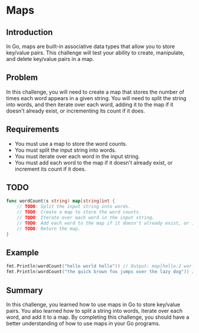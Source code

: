 # Maps

## Introduction

In Go, maps are built-in associative data types that allow you to store key/value pairs. This challenge will test your ability to create, manipulate, and delete key/value pairs in a map.

## Problem

In this challenge, you will need to create a map that stores the number of times each word appears in a given string. You will need to split the string into words, and then iterate over each word, adding it to the map if it doesn't already exist, or incrementing its count if it does.

## Requirements

- You must use a map to store the word counts.
- You must split the input string into words.
- You must iterate over each word in the input string.
- You must add each word to the map if it doesn't already exist, or increment its count if it does.

## TODO

```go
func wordCount(s string) map[string]int {
    // TODO: Split the input string into words.
    // TODO: Create a map to store the word counts.
    // TODO: Iterate over each word in the input string.
    // TODO: Add each word to the map if it doesn't already exist, or increment its count if it does.
    // TODO: Return the map.
}
```

## Example

```go
fmt.Println(wordCount("hello world hello")) // Output: map[hello:2 world:1]
fmt.Println(wordCount("the quick brown fox jumps over the lazy dog")) // Output: map[the:2 quick:1 brown:1 fox:1 jumps:1 over:1 lazy:1 dog:1]
```

## Summary

In this challenge, you learned how to use maps in Go to store key/value pairs. You also learned how to split a string into words, iterate over each word, and add it to a map. By completing this challenge, you should have a better understanding of how to use maps in your Go programs.
